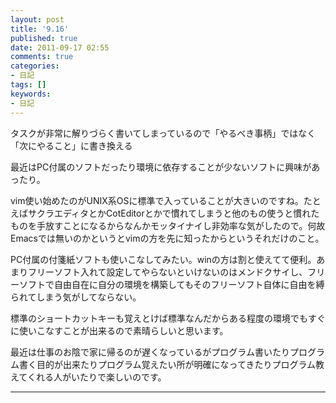 ```yaml
---
layout: post
title: '9.16'
published: true
date: 2011-09-17 02:55
comments: true
categories:
- 日記
tags: []
keywords:
- 日記
---
```

タスクが非常に解りづらく書いてしまっているので「やるべき事柄」ではなく「次にやること」に書き換える

最近はPC付属のソフトだったり環境に依存することが少ないソフトに興味があったり。

vim使い始めたのがUNIX系OSに標準で入っていることが大きいのですね。たとえばサクラエディタとかCotEditorとかで慣れてしまうと他のもの使うと慣れたものを手放すことになるからなんかモッタイナイし非効率な気がしたので。何故Emacsでは無いのかというとvimの方を先に知ったからというそれだけのこと。

PC付属の付箋紙ソフトも使いこなしてみたい。winの方は割と使えてて便利。あまりフリーソフト入れて設定してやらないといけないのはメンドクサイし、フリーソフトで自由自在に自分の環境を構築してもそのフリーソフト自体に自由を縛られてしまう気がしてならない。

標準のショートカットキーも覚えとけば標準なんだからある程度の環境でもすぐに使いこなすことが出来るので素晴らしいと思います。

最近は仕事のお陰で家に帰るのが遅くなっているがプログラム書いたりプログラム書く目的が出来たりプログラム覚えたい所が明確になってきたりプログラム教えてくれる人がいたりで楽しいのです。

---

